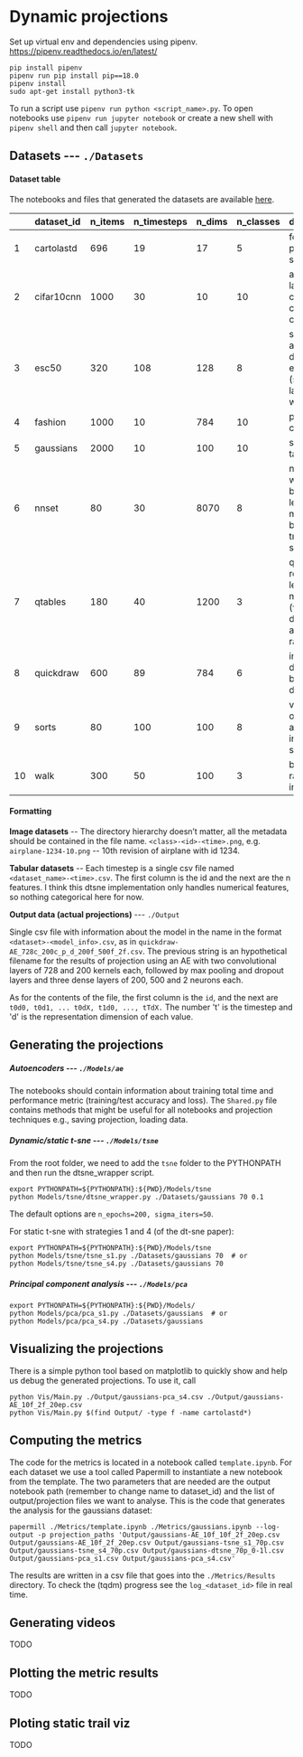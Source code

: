 # Dynamic projections

Set up virtual env and dependencies using pipenv.
https://pipenv.readthedocs.io/en/latest/
```
pip install pipenv
pipenv run pip install pip==18.0
pipenv install
sudo apt-get install python3-tk
```
To run a script use `pipenv run python <script_name>.py`. To open notebooks use `pipenv run jupyter notebook` or create a new shell with `pipenv shell` and then call `jupyter notebook`.

## Datasets ---  `./Datasets`

#### Dataset table

The notebooks and files that generated the datasets are available [here](https://drive.google.com/drive/folders/1MXJK2mqH015pAohuBawVIQeqgB38JAsy?usp=sharing).

|    | dataset_id | n_items | n_timesteps | n_dims | n_classes | data_type                                                                                   | source              |
|:---|:-----------|:--------|:------------|:-------|:----------|:--------------------------------------------------------------------------------------------|:--------------------|
| 1  | cartolastd | 696     | 19          | 17     | 5         | football player statistics                                                                  | globo cartola       |
| 2  | cifar10cnn | 1000    | 30          | 10     | 10        | activations of last layer of a cnn classifying cifar10                                      | -                   |
| 3  | esc50      | 320     | 108         | 128    | 8         | smoothed audioclips of different events (sirens, laughing, wind, etc)                       | K. J. Piczak        |
| 4  | fashion    | 1000    | 10          | 784    | 10        | photos of clothing                                                                          | -                   |
| 5  | gaussians  | 2000    | 10          | 100    | 10        | synthetic, tabular                                                                          | dt-sne paper        |
| 6  | nnset      | 80      | 30          | 8070   | 8         | neural net weights and biases learning mnist varying batch size, training data size and opt | -                   |
| 7  | qtables    | 180     | 40          | 1200   | 3         | qtables from reinforcement learning mountaincar (varying discounts and learning rates)      | -                   |
| 8  | quickdraw  | 600     | 89          | 784    | 6         | images, drawings, binary doodles                                                            | google quick, draw! |
| 9  | sorts      | 80      | 100         | 100    | 8         | visualization of 8 sorting algorithms intermediate states                                   | [site][sorts_link]  |
| 10 | walk       | 300     | 50          | 100    | 3         | biased random walks in 100d                                                                 | -                   |

#### Formatting

**Image datasets** -- The directory hierarchy doesn’t matter, all the metadata should be contained in the file name. `<class>-<id>-<time>.png`, e.g. `airplane-1234-10.png` -- 10th revision of airplane with id 1234.

**Tabular datasets** -- Each timestep is a single csv file named `<dataset_name>-<time>.csv`. The first column is the id and the next are the n features. I think this dtsne implementation only handles numerical features, so nothing categorical here for now.

**Output data (actual projections)** --- `./Output`

Single csv file with information about the model in the name in the format `<dataset>-<model_info>.csv`, as in `quickdraw-AE_728c_200c_p_d_200f_500f_2f.csv`. The previous string is an hypothetical filename for the results of projection using an AE with two convolutional layers of 728 and 200 kernels each, followed by max pooling and dropout layers and three dense layers of 200, 500 and 2 neurons each.

As for the contents of the file, the first column is the `id`, and the next are `t0d0, t0d1, ... t0dX, t1d0, ..., tTdX.` The number 't' is the timestep and 'd' is the representation dimension of each value.

## Generating the projections

##### Autoencoders ---  `./Models/ae`
The notebooks should contain information about training total time and performance metric (training/test accuracy and loss). The `Shared.py` file contains methods that might be useful for all notebooks and projection techniques e.g., saving projection, loading data.

##### Dynamic/static t-sne ---  `./Models/tsne`

From the root folder, we need to add the `tsne` folder to the PYTHONPATH and then run the dtsne_wrapper script.
```
export PYTHONPATH=${PYTHONPATH}:${PWD}/Models/tsne
python Models/tsne/dtsne_wrapper.py ./Datasets/gaussians 70 0.1
```
The default options are `n_epochs=200, sigma_iters=50`.

For static t-sne with strategies 1 and 4 (of the dt-sne paper):
```
export PYTHONPATH=${PYTHONPATH}:${PWD}/Models/tsne
python Models/tsne/tsne_s1.py ./Datasets/gaussians 70  # or
python Models/tsne/tsne_s4.py ./Datasets/gaussians 70
```

##### Principal component analysis ---  `./Models/pca`
```
export PYTHONPATH=${PYTHONPATH}:${PWD}/Models/
python Models/pca/pca_s1.py ./Datasets/gaussians  # or
python Models/pca/pca_s4.py ./Datasets/gaussians
```

## Visualizing the projections
There is a simple python tool based on matplotlib to quickly show and help us debug the generated projections. To use it, call
```
python Vis/Main.py ./Output/gaussians-pca_s4.csv ./Output/gaussians-AE_10f_2f_20ep.csv
python Vis/Main.py $(find Output/ -type f -name cartolastd*)
```

## Computing the metrics
The code for the metrics is located in a notebook called `template.ipynb`. For each dataset we use a tool called Papermill to instantiate a new notebook from the template. The two parameters that are needed are the output notebook path (remember to change name to dataset_id) and the list of output/projection files we want to analyse. This is the code that generates the analysis for the gaussians dataset:
```
papermill ./Metrics/template.ipynb ./Metrics/gaussians.ipynb --log-output -p projection_paths 'Output/gaussians-AE_10f_10f_2f_20ep.csv Output/gaussians-AE_10f_2f_20ep.csv Output/gaussians-tsne_s1_70p.csv Output/gaussians-tsne_s4_70p.csv Output/gaussians-dtsne_70p_0-1l.csv Output/gaussians-pca_s1.csv Output/gaussians-pca_s4.csv'
```
The results are written in a csv file that goes into the `./Metrics/Results` directory.
To check the (tqdm) progress see the `log_<dataset_id>` file in real time.

## Generating videos
TODO

## Plotting the metric results
TODO

## Ploting static trail viz
TODO


[sorts_link]:   franciscouzo.github.io/sort/
